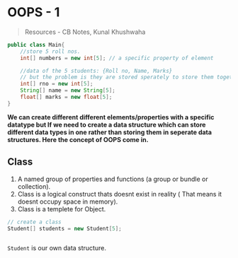 # OOPS - 1

> Resources - CB Notes, Kunal Khushwaha

```Java
public class Main{
    //store 5 roll nos.
    int[] numbers = new int[5]; // a specific property of element

    //data of the 5 students: {Roll no, Name, Marks}
    // but the problem is they are stored sperately to store them together we can bundle these properties under a class
    int[] rno = new int[5];
    String[] name = new String[5];
    float[] marks = new float[5];
}

```


**We can create different different elements/properties with a specific datatype but If we need to create a data structure which can store different data types in one rather than storing them in seperate data structures. Here the concept of OOPS come in.**

## Class
1. A named group of properties and functions (a group or bundle or collection).
2. Class is a logical construct thats doesnt exist in reality ( That means it doesnt occupy space in memory).
3. Class is a templete for Object.

```Java
// create a class
Student[] students = new Student[5];



```
`Student` is our own data structure. 